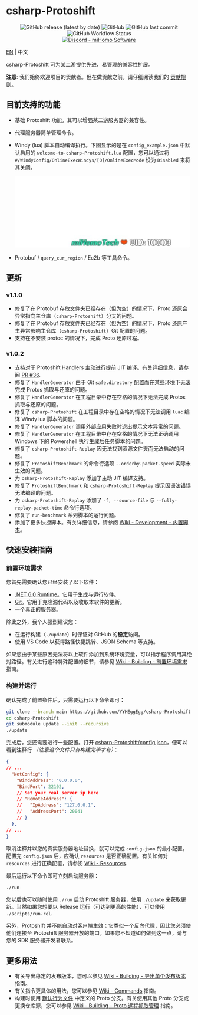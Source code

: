 # csharp-Protoshift

<div align="center">
    <img alt="GitHub release (latest by date)" src="https://img.shields.io/github/v/release/YYHEggEgg/csharp-Protoshift?logo=csharp&style=for-the-badge"> 
    <img alt="GitHub" src="https://img.shields.io/github/license/YYHEggEgg/csharp-Protoshift?style=for-the-badge"> 
    <img alt="GitHub last commit" src="https://img.shields.io/github/last-commit/YYHEggEgg/csharp-Protoshift?style=for-the-badge"> 
    <img alt="GitHub Workflow Status" src="https://img.shields.io/github/actions/workflow/status/YYHEggEgg/csharp-Protoshift/pull-request-check.yml?branch=development&logo=github&style=for-the-badge">
</div>

<div align="center">
  <a href="https://discord.gg/NcAjuCSFvZ">
    <img alt="Discord - miHomo Software" src="https://img.shields.io/discord/1144970607616860171?label=Discord&logo=discord&style=for-the-badge">
  </a>
</div>

[EN](../README.md) | 中文

csharp-Protoshift 可为某二游提供先进、易管理的兼容性扩展。

**注意**: 我们始终欢迎项目的贡献者。但在做贡献之前，请仔细阅读我们的 [贡献规则](../CONTRIBUTING.md)。

## 目前支持的功能

- 基础 Protoshift 功能。其可以增强某二游服务器的兼容性。
- 代理服务器简单管理命令。
- Windy (lua) 脚本自动编译执行。下图显示的是在 `config_example.json` 中默认启用的 `welcome-to-csharp-Protoshift.lua` 配置，您可以通过将 `#/WindyConfig/OnlineExecWindys/[0]/OnlineExecMode` 设为 `Disabled` 来将其关闭。

  ![Windy Preview](../csharp-Protoshift/Images/windy_welcome-to-csharp-Protoshift.jpg)

- Protobuf / `query_cur_region` / Ec2b 等工具命令。

## 更新

### v1.1.0

- 修复了在 Protobuf 存放文件夹已经存在（但为空）的情况下，Proto 还原会异常指向主仓库（`csharp-Protoshift`）分支的问题。
- 修复了在 Protobuf 存放文件夹已经存在（但为空）的情况下，Proto 还原产生异常影响主仓库（`csharp-Protoshift`）Git 配置的问题。
- 支持在不安装 protoc 的情况下，完成 Proto 还原过程。

### v1.0.2

- 支持对于 Protoshift Handlers 主动进行提前 JIT 编译。有关详细信息，请参阅 [PR #36](https://github.com/YYHEggEgg/csharp-Protoshift/pull/36).
- 修复了 `HandlerGenerator` 由于 Git `safe.directory` 配置而在某些环境下无法完成 Protos 抓取与还原的问题。
- 修复了 `HandlerGenerator` 在工程目录中存在空格的情况下无法完成 Protos 抓取与还原的问题。
- 修复了 `csharp-Protoshift` 在工程目录中存在空格的情况下无法调用 `luac` 编译 Windy lua 脚本的问题。
- 修复了 `HandlerGenerator` 调用外部应用失败时退出提示文本异常的问题。
- 修复了 `HandlerGenerator` 在工程目录中存在空格的情况下无法正确调用 Windows 下的 Powershell 执行生成后任务脚本的问题。
- 修复了 `csharp-Protoshift-Replay` 因无法找到资源文件夹而无法启动的问题。
- 修复了 `ProtoshiftBenchmark` 的命令行选项 `--orderby-packet-speed` 实际未生效的问题。
- 为 `csharp-Protoshift-Replay` 添加了主动 JIT 编译支持。
- 修复了 `ProtoshiftBenchmark` 和 `csharp-Protoshift-Replay` 提示因语法错误无法编译的问题。
- 为 `csharp-Protoshift-Replay` 添加了 `-f, --source-file` 与 `--fully-replay-packet-time` 命令行选项。
- 修复了 `run-benchmark` 系列脚本的运行问题。
- 添加了更多快捷脚本。有关详细信息，请参阅 [Wiki - Development - 内置脚本](https://github.com/YYHEggEgg/csharp-Protoshift/wiki/CN_Development#内置脚本)。

## 快速安装指南

### 前置环境需求

您首先需要确认您已经安装了以下软件：

- [.NET 6.0 Runtime](https://dotnet.microsoft.com/zh-cn/download/dotnet/6.0)。它用于生成与运行软件。
- [Git](https://git-scm.com/downloads)。它用于克隆源代码以及收取本软件的更新。
- 一个真正的服务器。

除此之外，我个人强烈建议您：

- 在运行构建（`./update`）时保证对 GitHub 的**稳定**访问。
- 使用 VS Code 以获得路径快捷跳转、JSON Schema 等支持。

如果您由于某些原因无法将以上软件添加到系统环境变量，可以指示程序调用其绝对路径。有关进行这种特殊配置的细节，请参见 [Wiki - Building - 前置环境需求](https://github.com/YYHEggEgg/csharp-Protoshift/wiki/CN_Building#前置环境需求) 指南。

### 构建并运行

确认完成了前置条件后，只需要运行以下命令即可：

```sh
git clone --branch main https://github.com/YYHEggEgg/csharp-Protoshift
cd csharp-Protoshift
git submodule update --init --recursive
./update
```

完成后，您还需要进行一些配置。打开 [csharp-Protoshift/config.json](../csharp-Protoshift/config.json)，便可以看到注释行 _（注意这个文件只有构建完毕才有）_：

```json
{
// ...
  "NetConfig": {
    "BindAddress": "0.0.0.0",
    "BindPort": 22102,
    // Set your real server ip here
    // "RemoteAddress": {
    //   "IpAddress": "127.0.0.1",
    //   "AddressPort": 20041
    // }
  },
// ...
}
```

取消注释并以您的真实服务器地址替换，就可以完成 `config.json` 的最小配置。配置完 `config.json` 后，应确认 `resources` 是否正确配置。有关如何对 `resources` 进行正确配置，请参阅 [Wiki - Resources](https://github.com/YYHEggEgg/csharp-Protoshift/wiki/CN_Resources).

最后运行以下命令即可立刻启动服务器：

```sh
./run
```

您以后也可以随时使用 `./run` 启动 Protoshift 服务器，使用 `./update` 来获取更新。当然如果您想要以 Release 运行（可达到更高的性能），可以使用 `./scripts/run-rel`.

另外，Protoshift 并不能自动对客户端生效；它类似一个反向代理，因此您必须使他们连接至 Protoshift 服务器开放的端口。如果您不知道如何做到这一点，请与您的 SDK 服务器开发者联系。

## 更多用法

- 有关导出稳定的发布版本，您可以参见 [Wiki - Building - 导出单个发布版本](https://github.com/YYHEggEgg/csharp-Protoshift/wiki/CN_Building#导出单个发布版本) 指南。
- 有关指令更具体的用法，您可以参见 [Wiki - Commands](https://github.com/YYHEggEgg/csharp-Protoshift/wiki/CN_Commands) 指南。
- 构建时使用 [默认行为文件](../HandlerGenerator/Gencode_Configuration/default_protobuf_branches.txt) 中定义的 Proto 分支。有关使用其他 Proto 分支或更换仓库源，您可以参见 [Wiki - Building - Proto 远程抓取管理](https://github.com/YYHEggEgg/csharp-Protoshift/wiki/CN_Building#proto-远程抓取管理) 指南。
